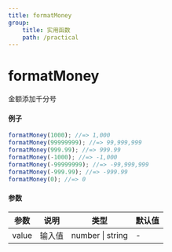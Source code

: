 ```yaml
---
title: formatMoney
group:
    title: 实用函数
    path: /practical
---
```


# formatMoney

金额添加千分号

#### 例子

```ts
formatMoney(1000); //=> 1,000
formatMoney(99999999); //=> 99,999,999
formatMoney(999.99); //=> 999.99
formatMoney(-1000); //=> -1,000
formatMoney(-99999999); //=> -99,999,999
formatMoney(-999.99); //=> -999.99
formatMoney(0); //=> 0
```

#### 参数

| 参数  | 说明   | 类型             | 默认值 |
| ----- | ------ | ---------------- | ------ |
| value | 输入值 | number \| string | -      |
